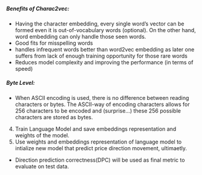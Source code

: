 ##### Benefits of Charac2vec:
- Having the character embedding, every single word’s vector can be formed even it is out-of-vocabulary words (optional). On the other hand, word embedding can only handle those seen words.
- Good fits for misspelling words
- handles infrequent words better than word2vec embedding as later one suffers from lack of enough training opportunity for those rare words
- Reduces model complexity and improving the performance (in terms of speed)

##### Byte Level:
- When ASCII encoding is used, there is no difference between reading characters or bytes. The ASCII-way of encoding characters allows for 256 characters to be encoded and (surprise…) these 256 possible characters are stored as bytes.
4. Train Language Model and save embeddings representation and weights of the model.
5. Use weights and embeddings representation of language model to intialize new model that predict price direction movement, ultimaetly.
- Direction prediction correctness(DPC) will be used as final metric to evaluate on test data.
